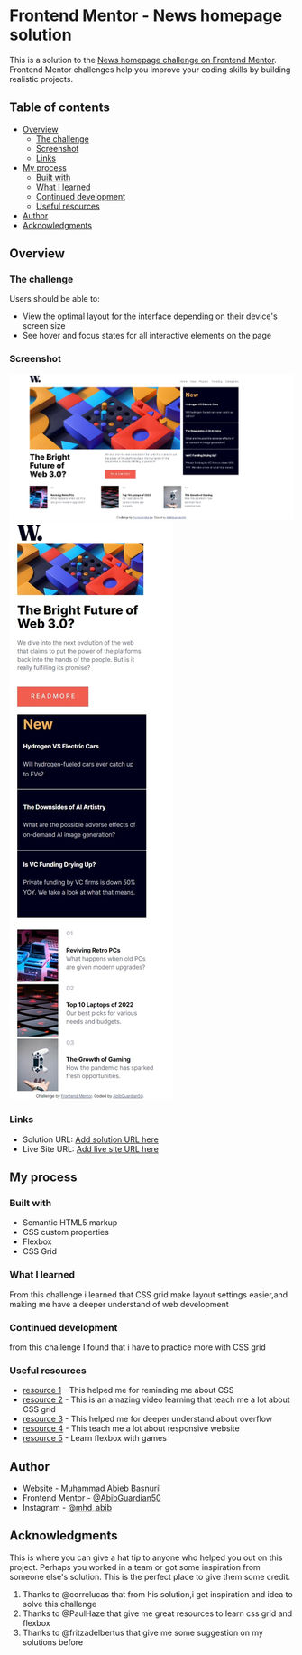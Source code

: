 # Frontend Mentor - News homepage solution

This is a solution to the [News homepage challenge on Frontend Mentor](https://www.frontendmentor.io/challenges/news-homepage-H6SWTa1MFl). Frontend Mentor challenges help you improve your coding skills by building realistic projects. 

## Table of contents

- [Overview](#overview)
  - [The challenge](#the-challenge)
  - [Screenshot](#screenshot)
  - [Links](#links)
- [My process](#my-process)
  - [Built with](#built-with)
  - [What I learned](#what-i-learned)
  - [Continued development](#continued-development)
  - [Useful resources](#useful-resources)
- [Author](#author)
- [Acknowledgments](#acknowledgments)


## Overview

### The challenge

Users should be able to:

- View the optimal layout for the interface depending on their device's screen size
- See hover and focus states for all interactive elements on the page

### Screenshot

![](Desktop.jpeg)
![](Mobile.jpeg)

### Links

- Solution URL: [Add solution URL here](https://github.com/AbibGuardian50/news-homepage-main)
- Live Site URL: [Add live site URL here](https://your-live-site-url.com)

## My process

### Built with

- Semantic HTML5 markup
- CSS custom properties
- Flexbox
- CSS Grid

### What I learned

From this challenge i learned that CSS grid make layout settings easier,and making me have a deeper understand of web development

### Continued development

from this challenge I found that i have to practice more with CSS grid 

### Useful resources

- [resource 1](https://www.w3schools.com/css/default.asp) - This helped me for reminding me about CSS
- [resource 2](https://www.youtube.com/watch?v=qCMLP6GtyBc&list=PLFIM0718LjIXmbwX0dEsoRVX-PC16vmuw) - This is an amazing video learning that teach me a lot about CSS grid
- [resource 3](https://blog.logrocket.com/how-to-prevent-overflow-scrolling-css/) - This helped me for deeper understand about overflow
- [resource 4](https://www.w3schools.com/html/html_responsive.asp) - This teach me a lot about responsive website
- [resource 5](https://flexboxfroggy.com/) - Learn flexbox with games



## Author

- Website - [Muhammad Abieb Basnuril](https://github.com/AbibGuardian50)
- Frontend Mentor - [@AbibGuardian50](https://www.frontendmentor.io/profile/AbibGuardian50)
- Instagram - [@mhd_abib](https://www.instagram.com/mhd_abib/)


## Acknowledgments

This is where you can give a hat tip to anyone who helped you out on this project. Perhaps you worked in a team or got some inspiration from someone else's solution. This is the perfect place to give them some credit.
1. Thanks to @correlucas that from his solution,i get inspiration and idea to solve this challenge
2. Thanks to @PaulHaze that give me great resources to learn css grid and flexbox
3. Thanks to @fritzadelbertus that give me some suggestion on my solutions before
